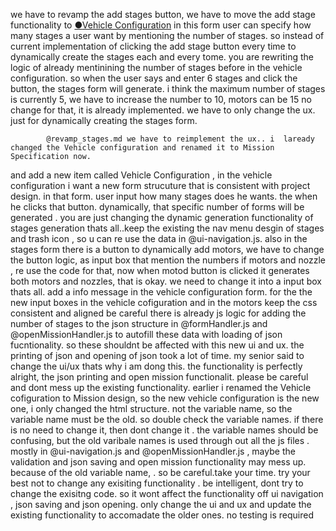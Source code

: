 we have to revamp the add stages button, we have to move the add stage functionality to
<a href="#" id="vehicle-btn"
              ><span class="nav-status-dot" id="vehicle-status">●</span>Vehicle
Configuration</a
            >
in this form user can specify how many stages a user want by mentioning the number of stages.
so instead of current implementation of clicking the add stage button every time to dynamically create the stages each and every tome. you are rewriting the logic of already mentinining the number of stages before in the vehicle configuration. so when the user says and enter 6 stages and click the button, the stages form will generate. i think the maximum number of stages is currently 5, we have to increase the number to 10, motors can be 15 no change for that, it is already implemented. we have to only change the ux. just for dynamically creating the stages form.

            @revamp_stages.md we have to reimplement the ux.. i  laready changed the Vehicle configuration and renamed it to Mission Specification now.

and add a new item called Vehicle Configuration , in the vehicle configuration i want a new form strucuture that is consistent with project design. in that form. user input how many stages does he wants. the when he clicks that button. dynamically, that specific number of forms will be generated . you are just changing the dynamic generation functionality of stages generation thats all..keep the existing the nav menu desgin of stages and trash icon , so u can re use the data in @ui-navigation.js. also in the stages form there is a button to dynamically add motors, we have to change the button logic, as input box that mention the numbers if motors and nozzle , re use the code for that, now when motod button is clicked it generates both motors and nozzles, that is okay.
we need to change it into a input box thats all. add a info message in the vehicle configuration form. for the the new input boxes in the vehicle cofiguration and in the motors keep the css consistent and aligned be careful there is already js logic for adding the number of stages to the json structure in @formHandler.js and @openMissionHandler.js to autofill these data with loading of json fucntionality. so these shouldnt be affected with this new ui and ux. the printing of json and opening of json took a lot of time. my senior said to change the ui/ux thats why i am dong this. the functionality is perfectly alright, the json printing and open mission functionalit. please be careful and dont mess up the existing functionality. earlier i renamed the Vehicle cofiguration to Mission design, so the new vehicle configuration is the new one, i only changed the html structure. not the variable name, so the variable name must be the old. so double check the variable names. if there is no need to change it, then dont change it . the variable names should be confusing, but the old varibale names is used through out all the js files . mostly in @ui-navigation.js and @openMissionHandler.js , maybe the validation and json saving and open mission functionality may mess up. because of the old variable name, . so be careful.take your time. try your best not to change any exisiting functionality . be intelligent, dont try to change the exisitng code. so it wont affect the functionality off ui navigation , json saving and json opening. only change the ui and ux and update the existing functionality to accomadate the older ones. no testing is required
